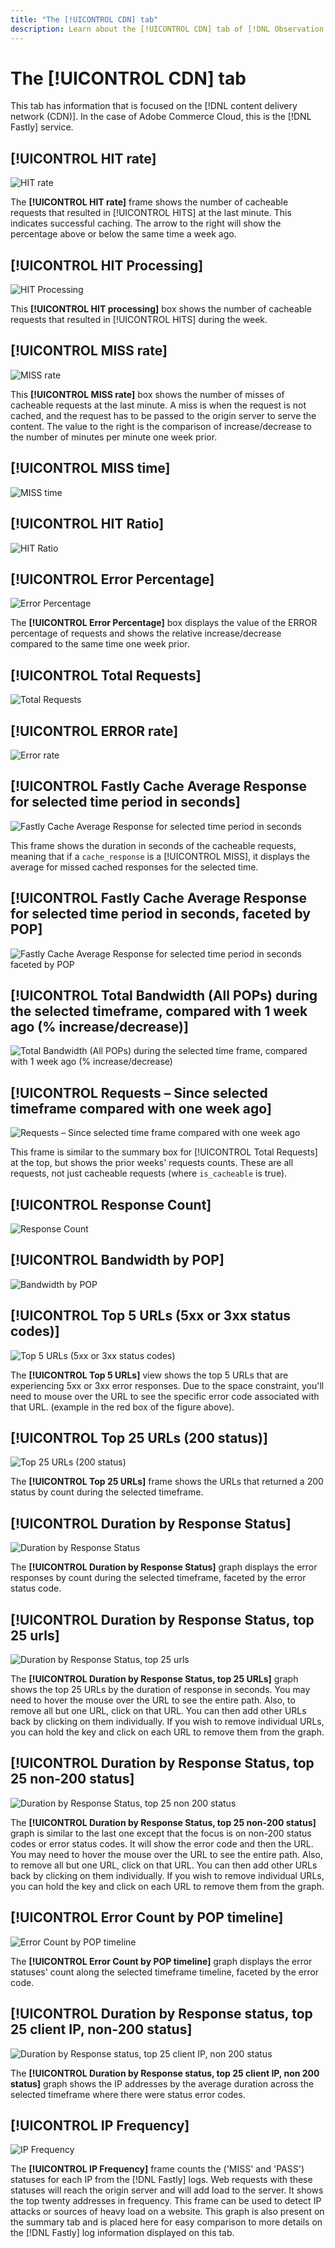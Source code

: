 ```yaml
---
title: "The [!UICONTROL CDN] tab"
description: Learn about the [!UICONTROL CDN] tab of [!DNL Observation for Adobe Commerce].
---
```

# The [!UICONTROL CDN] tab

This tab has information that is focused on the [!DNL content delivery network (CDN)]. In the case of Adobe Commerce Cloud, this is the [!DNL Fastly] service.

## [!UICONTROL HIT rate]

![HIT rate](../../assets/tools/observation-for-adobe-commerce/cdn-tab-1.png)

The **[!UICONTROL HIT rate]** frame shows the number of cacheable requests that resulted in [!UICONTROL HITS] at the last minute. This indicates successful caching. The arrow to the right will show the percentage above or below the same time a week ago.

## [!UICONTROL HIT Processing]

![HIT Processing](../../assets/tools/observation-for-adobe-commerce/cdn-tab-2.png)

This **[!UICONTROL HIT processing]** box shows the number of cacheable requests that resulted in [!UICONTROL HITS] during the week.

## [!UICONTROL MISS rate]

![MISS rate](../../assets/tools/observation-for-adobe-commerce/cdn-tab-3.png)

This **[!UICONTROL MISS rate]** box shows the number of misses of cacheable requests at the last minute. A miss is when the request is not cached, and the request has to be passed to the origin server to serve the content. The value to the right is the comparison of increase/decrease to the number of minutes per minute one week prior.

## [!UICONTROL MISS time]

![MISS time](../../assets/tools/observation-for-adobe-commerce/cdn-tab-4.png)

## [!UICONTROL HIT Ratio]

![HIT Ratio](../../assets/tools/observation-for-adobe-commerce/cdn-tab-5.png)

## [!UICONTROL Error Percentage]

![Error Percentage](../../assets/tools/observation-for-adobe-commerce/cdn-tab-6.png)

The **[!UICONTROL Error Percentage]** box displays the value of the ERROR percentage of requests and shows the relative increase/decrease compared to the same time one week prior.

## [!UICONTROL Total Requests]

![Total Requests](../../assets/tools/observation-for-adobe-commerce/cdn-tab-7.png)

## [!UICONTROL ERROR rate]

![Error rate](../../assets/tools/observation-for-adobe-commerce/cdn-tab-8.png)

## [!UICONTROL Fastly Cache Average Response for selected time period in seconds]

![Fastly Cache Average Response for selected time period in seconds](../../assets/tools/observation-for-adobe-commerce/cdn-tab-9.png)

This frame shows the duration in seconds of the cacheable requests, meaning that if a `cache_response` is a [!UICONTROL MISS], it displays the average for missed cached responses for the selected time.

## [!UICONTROL Fastly Cache Average Response for selected time period in seconds, faceted by POP]

![Fastly Cache Average Response for selected time period in seconds faceted by POP](../../assets/tools/observation-for-adobe-commerce/cdn-tab-10.png)

## [!UICONTROL Total Bandwidth (All POPs) during the selected timeframe, compared with 1 week ago (% increase/decrease)]

![Total Bandwidth (All POPs) during the selected time frame, compared with 1 week ago (% increase/decrease)](../../assets/tools/observation-for-adobe-commerce/cdn-tab-11.png)

## [!UICONTROL Requests – Since selected timeframe compared with one week ago]

![Requests – Since selected time frame compared with one week ago](../../assets/tools/observation-for-adobe-commerce/cdn-tab-12.png)

This frame is similar to the summary box for [!UICONTROL Total Requests] at the top, but shows the prior weeks' requests counts. These are all requests, not just cacheable requests (where `is_cacheable` is true).

## [!UICONTROL Response Count]

![Response Count](../../assets/tools/observation-for-adobe-commerce/cdn-tab-13.png)

## [!UICONTROL Bandwidth by POP]

![Bandwidth by POP](../../assets/tools/observation-for-adobe-commerce/cdn-tab-14.png)

## [!UICONTROL Top 5 URLs (5xx or 3xx status codes)]

![Top 5 URLs (5xx or 3xx status codes)](../../assets/tools/observation-for-adobe-commerce/cdn-tab-15.gif)

The **[!UICONTROL Top 5 URLs]** view shows the top 5 URLs that are experiencing 5xx or 3xx error responses. Due to the space constraint, you'll need to mouse over the URL to see the specific error code associated with that URL. (example in the red box of the figure above).

## [!UICONTROL Top 25 URLs (200 status)]

![Top 25 URLs (200 status)](../../assets/tools/observation-for-adobe-commerce/cdn-tab-16.gif)

The **[!UICONTROL Top 25 URLs]** frame shows the URLs that returned a 200 status by count during the selected timeframe.

## [!UICONTROL Duration by Response Status]

![Duration by Response Status](../../assets/tools/observation-for-adobe-commerce/cdn-tab-17.png)

The **[!UICONTROL Duration by Response Status]** graph displays the error responses by count during the selected timeframe, faceted by the error status code.

## [!UICONTROL Duration by Response Status, top 25 urls]

![Duration by Response Status, top 25 urls](../../assets/tools/observation-for-adobe-commerce/cdn-tab-18.gif)

The **[!UICONTROL Duration by Response Status, top 25 URLs]** graph shows the top 25 URLs by the duration of response in seconds. You may need to hover the mouse over the URL to see the entire path. Also, to remove all but one URL, click on that URL. You can then add other URLs back by clicking on them individually. If you wish to remove individual URLs, you can hold the key and click on each URL to remove them from the graph.

## [!UICONTROL Duration by Response Status, top 25 non-200 status]

![Duration by Response Status, top 25 non 200 status](../../assets/tools/observation-for-adobe-commerce/cdn-tab-19.gif)

The **[!UICONTROL Duration by Response Status, top 25 non-200 status]** graph is similar to the last one except that the focus is on non-200 status codes or error status codes. It will show the error code and then the URL. You may need to hover the mouse over the URL to see the entire path. Also, to remove all but one URL, click on that URL. You can then add other URLs back by clicking on them individually. If you wish to remove individual URLs, you can hold the key and click on each URL to remove them from the graph.

## [!UICONTROL Error Count by POP timeline]

![Error Count by POP timeline](../../assets/tools/observation-for-adobe-commerce/cdn-tab-20.png)

The **[!UICONTROL Error Count by POP timeline]** graph displays the error statuses' count along the selected timeframe timeline, faceted by the error code.

## [!UICONTROL Duration by Response status, top 25 client IP, non-200 status]

![Duration by Response status, top 25 client IP, non 200 status](../../assets/tools/observation-for-adobe-commerce/cdn-tab-21.gif)

The **[!UICONTROL Duration by Response status, top 25 client IP, non 200 status]** graph shows the IP addresses by the average duration across the selected timeframe where there were status error codes.

## [!UICONTROL IP Frequency]

![IP Frequency](../../assets/tools/observation-for-adobe-commerce/cdn-tab-22.jpeg)

The **[!UICONTROL IP Frequency]** frame counts the ('MISS' and 'PASS') statuses for each IP from the [!DNL Fastly] logs. Web requests with these statuses will reach the origin server and will add load to the server. It shows the top twenty addresses in frequency. This frame can be used to detect IP attacks or sources of heavy load on a website. This graph is also present on the summary tab and is placed here for easy comparison to more details on the [!DNL Fastly] log information displayed on this tab.
